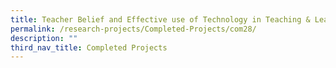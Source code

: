 ```yaml
---
title: Teacher Belief and Effective use of Technology in Teaching & Learning
permalink: /research-projects/Completed-Projects/com28/
description: ""
third_nav_title: Completed Projects
---
```

